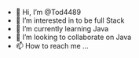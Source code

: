 - 👋 Hi, I’m @Tod4489
- 👀 I’m interested in to be full Stack
- 🌱 I’m currently learning Java
- 💞️ I’m looking to collaborate on Java 
- 📫 How to reach me ...

<!---
Tod4489/Tod4489 is a ✨ special ✨ repository because its `README.md` (this file) appears on your GitHub profile.
You can click the Preview link to take a look at your changes.
--->
